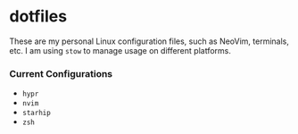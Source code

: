 # dotfiles

These are my personal Linux configuration files, such as NeoVim, terminals, etc. I am using `stow` to manage usage on different platforms.

### Current Configurations

- `hypr`
- `nvim`
- `starhip`
- `zsh`
